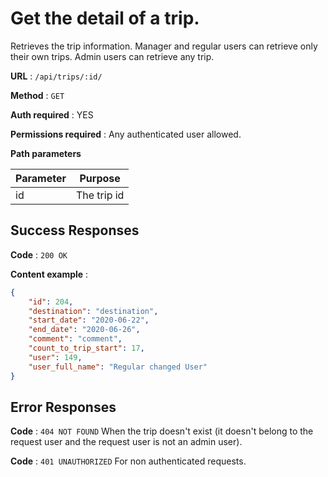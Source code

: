# Get the detail of a trip.

Retrieves the trip information. Manager and regular users can retrieve only their own trips. Admin users can retrieve any trip.

**URL** : `/api/trips/:id/`

**Method** : `GET`

**Auth required** : YES

**Permissions required** : Any authenticated user allowed.

**Path parameters**

| Parameter | Purpose                                                       |
| --------- | ------------------------------------------------------------- |
|id         | The trip id                                                   |

## Success Responses

**Code** : `200 OK`

**Content example** : 

```json
{
    "id": 204,
    "destination": "destination",
    "start_date": "2020-06-22",
    "end_date": "2020-06-26",
    "comment": "comment",
    "count_to_trip_start": 17,
    "user": 149,
    "user_full_name": "Regular changed User"
}
```

## Error Responses

**Code** : `404 NOT FOUND` When the trip doesn't exist (it doesn't belong to the request user and the request user is not an admin user).

**Code** : `401 UNAUTHORIZED` For non authenticated requests.
